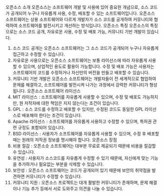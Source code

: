 오픈소스 소개
오픈소스는 소프트웨어 개발 및 사용에 있어 중요한 개념으로, 소스 코드가 공개되어 누구나 자유롭게 사용, 수정, 배포할 수 있는 소프트웨어입니다. 오픈소스 소프트웨어는 상용 소프트웨어와 다르게 개발자가 소스 코드를 공개하여 커뮤니티와 협력하여 소프트웨어를 발전시키고 개선하는 방식입니다.
오픈소스 특징
오픈소스의 특징으로는 소스 코드 공개, 자유로운 사용, 수정 및 배포 가능, 커뮤니티 기반 개발이 있습니다. 
1. 소스 코드 공개는 오픈소스 소프트웨어는 그 소스 코드가 공개되어 누구나 자유롭게 접근하고 수정할 수 있습니다.
2. 자유로운 사용으로는 오픈소스 소프트웨어는 보통 라이선스에 따라 자유롭게 사용할 수 있으며, 상업적인 용도로 활용이 가능합니다. 수정 및 배포 가능은 사용자는 소프트웨어의 코드를 수정하거나 자신만의 버전을 만들고 배포할 수 있습니다.
3. 커뮤니티 기반 개발은 오픈소스 소프트웨어는 개발자들이 전 세계적으로 협업하여 문제를 해결하고, 소프트웨어를 발전시켜 나가는 과정에서 강력한 커뮤니티가 형성됩니다.
오픈소스 소프트웨어 라이선스
1. MIT 라이선스 : 소프트웨어를 자유롭게 사용할 수 있으며, 수정 및 배포도 가능하지만, 원 저작자에 대한 책임은 지지 않는다는 조건이 있습니다.
2. GPL : 소스 코드를 수정하고 배포할 수 있지만, 수정된 코드도 동일한 GPL 라이선스로 배포해야 한다는 조건이 있습니다.
3. Apache 라이선스 : 소프트웨어를 자유롭게 사용하고 수정할 수 있으며, 특허권 관련 규정도 포함되어 있습니다.
4. BSD 라이선스 : 사용자가 소프트웨어를 자유롭게 사용할 수 있으며, 수정 후 배포할 때는 원래의 저작권 정보를 명시해야 합니다.
오픈소스 장점
1. 비용 절감 : 오픈소슷 소프트웨어는 대부분 무료로 제공되기 때문에 비용을 절감할 수 있습니다.
2. 유연성 : 사용자가 소스코드를 자유롭게 수정할 수 있기 때문에, 자신에게 맞는 기능을 추가하거나 필요없는 부분을 삭제할 수 있습니다.
3. 보안성 : 오픈소스 소프트웨어는 코드가 공개되어 있기 때문에 보안의 취약점을 발견하면 커뮤니티가 수정할 수 있습니다.
4. 커뮤니티 지원 : 오픈소스 프로젝트는 대개 활발한 커뮤니티가 존재하며, 문제 해결이나 기능 추가 등에서 서로 도와주고 의견을 나눌 수 있습니다.
